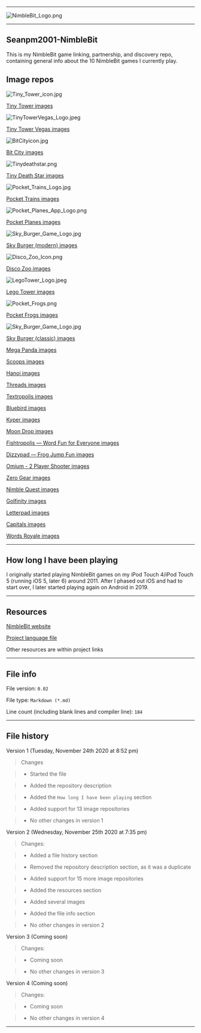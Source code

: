 
***

![NimbleBit_Logo.png](NimbleBit_Logo.png)

***

## Seanpm2001-NimbleBit

This is my NimbleBit game linking, partnership, and discovery repo, containing general info about the 10 NimbleBit games I currently play.

## Image repos

![Tiny_Tower_icon.jpg](Tiny_Tower_icon.jpg)

[Tiny Tower images](https://github.com/seanpm2001/SeansLifeArchive_Images_TinyTower) <!-- 01 !-->

![TinyTowerVegas_Logo.jpeg](TinyTowerVegas_Logo.jpeg) 

[Tiny Tower Vegas images](https://github.com/seanpm2001/SeansLifeArchive_Images_TinyTowerVegas) <!-- 02 !-->

![BitCityicon.jpg](BitCityicon.jpg)

[Bit City images](https://github.com/seanpm2001/SeansLifeArchive_Images_Bit_City_-NimbleBit_Game-) <!-- 03 !-->

![Tinydeathstar.png](Tinydeathstar.png)

[Tiny Death Star images](https://github.com/seanpm2001/SeansLifeArchive_Images_TinyDeathStar) <!-- 04 !-->

![Pocket_Trains_Logo.jpg](Pocket_Trains_Logo.jpg)

[Pocket Trains images](https://github.com/seanpm2001/SeansLifeArchive_Images_Pocket_Trains) <!-- 05 !-->

![Pocket_Planes_App_Logo.png](Pocket_Planes_App_Logo.png)

[Pocket Planes images](https://github.com/seanpm2001/SeansLifeArchive_Images_PocketPlanes) <!-- 06 !-->

![Sky_Burger_Game_Logo.jpg](Sky_Burger_Game_Logo.jpg)

[Sky Burger (modern) images](https://github.com/seanpm2001/SeansLifeArchive_Images_ModernSkyBurger) <!-- 07 !-->

![Disco_Zoo_Icon.png](Disco_Zoo_Icon.png)

[Disco Zoo images](https://github.com/seanpm2001/SeansLifeArchive_Images_DiscoZoo) <!-- 08 !-->

![LegoTower_Logo.jpeg](LegoTower_Logo.jpeg)

[Lego Tower images](https://github.com/seanpm2001/SeansLifeArchive_Images_LegoTower) <!-- 09 !-->

![Pocket_Frogs.png](Pocket_Frogs.png)

[Pocket Frogs images](https://github.com/seanpm2001/SeansLifeArchive_Images_PocketFrogs) <!-- 10 !-->

![Sky_Burger_Game_Logo.jpg](Sky_Burger_Game_Logo.jpg)

[Sky Burger (classic) images](https://github.com/seanpm2001/SeansLifeArchive_Images_ClassicSkyBurger) <!-- 11 !-->

[Mega Panda images](https://github.com/seanpm2001/SeansLifeArchive_Images_MegaPanda-NimbleBit_Game-) <!-- 12 !-->

[Scoops images](https://github.com/seanpm2001/SeansLifeArchive_Images_Scoops_-NimbleBit_Game-) <!-- 13 !-->

[Hanoi images](https://github.com/seanpm2001/SeansLifeArchive_Images_Hanoi_-NimbleBit_Game-) <!-- 14 !-->

[Threads images](https://github.com/seanpm2001/SeansLifeArchive_Images_Threads_-NimbleBit_Game-) <!-- 15 !-->

[Textropolis images](https://github.com/seanpm2001/SeansLifeArchive_Images_Textropolis_-NimbleBit_Game-) <!-- 16 !-->

[Bluebird images](https://github.com/seanpm2001/SeansLifeArchive_Images_Bluebird_-NimbleBit_Game-) <!-- 17 !-->

[Kyper images](https://github.com/seanpm2001/SeansLifeArchive_Images_Kyper_-NimbleBit_Game-) <!-- 18 !-->

[Moon Drop images](https://github.com/seanpm2001/SeansLifeArchive_Images_Moon_Drop_-NimbleBit_Game-) <!-- 19 !-->

[Fishtropolis — Word Fun for Everyone images](https://github.com/seanpm2001/SeansLifeArchive_Images_Fishtropolis_-NimbleBit_Game-) <!-- 20 !-->

[Dizzypad — Frog Jump Fun images](https://github.com/seanpm2001/SeansLifeArchive_Images_Dizzypad_-NimbleBit_Game-) <!-- 21 !-->

[Omium - 2 Player Shooter images](https://github.com/seanpm2001/SeansLifeArchive_Images_Omium_-NimbleBit_Game-) <!-- 22 !-->

[Zero Gear images](https://github.com/seanpm2001/SeansLifeArchive_Images_Zero_Gear_-NimbleBit_Game-) <!-- 23 !-->

[Nimble Quest images](https://github.com/seanpm2001/SeansLifeArchive_Images_Nimble_Quest_-NimbleBit_Game-) <!-- 24 !-->

[Golfinity images](https://github.com/seanpm2001/SeansLifeArchive_Images_Golfinity_-NimbleBit_Game-) <!-- 25 !-->

[Letterpad images](https://github.com/seanpm2001/SeansLifeArchive_Images_Letterpad_-NimbleBit_Game-) <!-- 26 !-->

[Capitals images](https://github.com/seanpm2001/SeansLifeArchive_Images_Capitals_-NimbleBit_Game-) <!-- 27 !-->

[Words Royale images](https://github.com/seanpm2001/SeansLifeArchive_Images_Words_Royale_-NimbleBit_Game-) <!-- 28 !-->

***

## How long I have been playing

I originally started playing NimbleBit games on my iPod Touch 4/iPod Touch 5 (running iOS 5, later 6) around 2011. After I phased out iOS and had to start over, I later started playing again on Android in 2019.

***

## Resources

[NimbleBit website](http://nimblebit.com/)

[Project language file](PROJECT_LANG.nim)

Other resources are within project links

***

## File info

File version: `0.02`

File type: `Markdown (*.md)`

Line count (including blank lines and compiler line): `184`

***

## File history

Version 1 (Tuesday, November 24th 2020 at 8:52 pm)

> Changes

> * Started the file

> * Added the repository description

> * Added the `How long I have been playing` section

> * Added support for 13 image repositories

> * No other changes in version 1

Version 2 (Wednesday, November 25th 2020 at 7:35 pm)

> Changes:

> * Added a file history section

> * Removed the repository description section, as it was a duplicate

> * Added support for 15 more image repositories

> * Added the resources section

> * Added several images

> * Added the file info section

> * No other changes in version 2

Version 3 (Coming soon)

> Changes:

> * Coming soon

> * No other changes in version 3

Version 4 (Coming soon)

> Changes:

> * Coming soon

> * No other changes in version 4

***

<!--
Tags
Nimblebit
GPL3
GPLV3
TXT
MD
Wiki
Discovery
Tiny-tower
Bit-city
!-->
